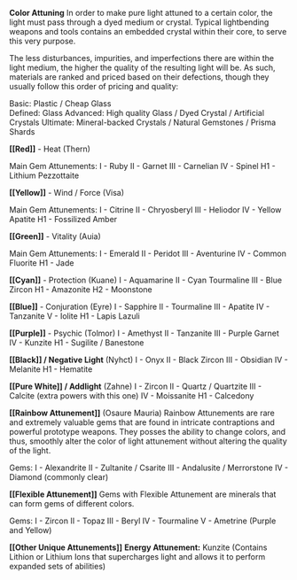**Color Attuning**
In order to make pure light attuned to a certain color, the light must pass through a dyed medium or crystal. Typical lightbending weapons and tools contains an embedded crystal within their core, to serve this very purpose. 

The less disturbances, impurities, and imperfections there are within the light medium, the higher the quality of the resulting light will be. As such, materials are ranked and priced based on their defections, though they usually follow this order of pricing and quality:

Basic: Plastic / Cheap Glass   
Defined: Glass 
Advanced: High quality Glass / Dyed Crystal / Artificial Crystals
Ultimate: Mineral-backed Crystals / Natural Gemstones / Prisma Shards

**[[Red]]** - Heat
(Thern)

Main Gem Attunements:
I - Ruby
II - Garnet
III - Carnelian
IV - Spinel
H1 - Lithium Pezzottaite

**[[Yellow]]** - Wind / Force
(Visa)

Main Gem Attunements:
I - Citrine
II - Chryosberyl
III - Heliodor
IV - Yellow Apatite
H1 - Fossilized Amber

**[[Green]]** - Vitality
(Auia)

Main Gem Attunements: 
I - Emerald
II - Peridot
III - Aventurine
IV - Common Fluorite
H1 - Jade


**[[Cyan]]** - Protection
(Kuane)
I - Aquamarine
II - Cyan Tourmaline
III - Blue Zircon
H1 - Amazonite
H2 - Moonstone

**[[Blue]]** - Conjuration
(Eyre)
I - Sapphire
II - Tourmaline
III - Apatite
IV - Tanzanite
V - Iolite
H1 - Lapis Lazuli

**[[Purple]]** - Psychic
(Tolmor)
I - Amethyst
II - Tanzanite
III - Purple Garnet
IV - Kunzite
H1 - Sugilite / Banestone

**[[Black]] / Negative Light**
(Nyhct)
I - Onyx
II - Black Zircon
III - Obsidian
IV - Melanite
H1 - Hematite

**[[Pure White]] / Addlight**
(Zahne)
I - Zircon
II - Quartz / Quartzite
III - Calcite (extra powers with this one)
IV - Moissanite
H1 - Calcedony

**[[Rainbow Attunement]]**
(Osaure Mauria)
Rainbow Attunements are rare and extremely valuable gems that are found in intricate contraptions and powerful prototype weapons. They posses the ability to change colors, and thus, smoothly alter the color of light attunement without altering the quality of the light.

Gems:
I - Alexandrite
II - Zultanite / Csarite
III - Andalusite / Merrorstone
IV - Diamond (commonly clear)

**[[Flexible Attunement]]**
Gems with Flexible Attunement are minerals that can form gems of different colors.

Gems: 
I - Zircon
II - Topaz
III - Beryl
IV - Tourmaline
V - Ametrine (Purple and Yellow)

**[[Other Unique Attunements]]**
**Energy Attunement:**
Kunzite (Contains Lithion or Lithium Ions that supercharges light and allows it to perform expanded sets of abilities)

